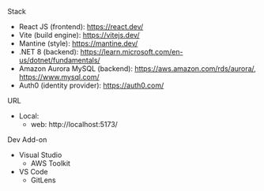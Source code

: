 Stack
- React JS (frontend): https://react.dev/
- Vite (build engine): https://vitejs.dev/
- Mantine (style): https://mantine.dev/
- .NET 8 (backend): https://learn.microsoft.com/en-us/dotnet/fundamentals/
- Amazon Aurora MySQL (backend): https://aws.amazon.com/rds/aurora/, https://www.mysql.com/
- Auth0 (identity provider): https://auth0.com/

URL
- Local:
  - web: http://localhost:5173/

Dev Add-on
- Visual Studio
  - AWS Toolkit
- VS Code
  - GitLens
